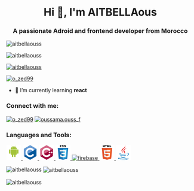 <h1 align="center">Hi 👋, I'm AITBELLAous</h1>
<h3 align="center">A passionate Adroid and frontend developer from Morocco</h3>

<p align="left"> <img src="https://komarev.com/ghpvc/?username=aitbellaouss&label=Profile%20views&color=0e75b6&style=flat" alt="aitbellaouss" /> </p>
<p align="left"> <img src="https://komarev.com/ghpvc/?username=aitbellaouss&label=Profile%20views&color=0e75b6&style=flat" alt="aitbellaouss" /> </p>

<p align="left"> <a href="https://github.com/ryo-ma/github-profile-trophy"><img src="https://github-profile-trophy.vercel.app/?username=aitbellaouss" alt="aitbellaouss" /></a> </p>

<p align="left"> <a href="https://twitter.com/o_zed99" target="blank"><img src="https://img.shields.io/twitter/follow/o_zed99?logo=twitter&style=for-the-badge" alt="o_zed99" /></a> </p>

- 🌱 I’m currently learning **react**

<h3 align="left">Connect with me:</h3>
<p align="left">
<a href="https://twitter.com/o_zed99" target="blank"><img align="center" src="https://raw.githubusercontent.com/rahuldkjain/github-profile-readme-generator/master/src/images/icons/Social/twitter.svg" alt="o_zed99" height="30" width="40" /></a>
<a href="https://instagram.com/oussama.ouss_f" target="blank"><img align="center" src="https://raw.githubusercontent.com/rahuldkjain/github-profile-readme-generator/master/src/images/icons/Social/instagram.svg" alt="oussama.ouss_f" height="30" width="40" /></a>
</p>

<h3 align="left">Languages and Tools:</h3>
<p align="left"> <a href="https://developer.android.com" target="_blank" rel="noreferrer"> <img src="https://raw.githubusercontent.com/devicons/devicon/master/icons/android/android-original-wordmark.svg" alt="android" width="40" height="40"/> </a> <a href="https://www.cprogramming.com/" target="_blank" rel="noreferrer"> <img src="https://raw.githubusercontent.com/devicons/devicon/master/icons/c/c-original.svg" alt="c" width="40" height="40"/> </a> <a href="https://www.w3schools.com/cpp/" target="_blank" rel="noreferrer"> <img src="https://raw.githubusercontent.com/devicons/devicon/master/icons/cplusplus/cplusplus-original.svg" alt="cplusplus" width="40" height="40"/> </a> <a href="https://www.w3schools.com/css/" target="_blank" rel="noreferrer"> <img src="https://raw.githubusercontent.com/devicons/devicon/master/icons/css3/css3-original-wordmark.svg" alt="css3" width="40" height="40"/> </a> <a href="https://firebase.google.com/" target="_blank" rel="noreferrer"> <img src="https://www.vectorlogo.zone/logos/firebase/firebase-icon.svg" alt="firebase" width="40" height="40"/> </a> <a href="https://www.w3.org/html/" target="_blank" rel="noreferrer"> <img src="https://raw.githubusercontent.com/devicons/devicon/master/icons/html5/html5-original-wordmark.svg" alt="html5" width="40" height="40"/> </a> <a href="https://www.java.com" target="_blank" rel="noreferrer"> <img src="https://raw.githubusercontent.com/devicons/devicon/master/icons/java/java-original.svg" alt="java" width="40" height="40"/> </a> </p>

<p><img align="left" src="https://github-readme-stats.vercel.app/api/top-langs?username=aitbellaouss&show_icons=true&locale=en&layout=compact" alt="aitbellaouss" /></p>

<p>&nbsp;<img align="center" src="https://github-readme-stats.vercel.app/api?username=aitbellaouss&show_icons=true&locale=en" alt="aitbellaouss" /></p>

<p><img align="center" src="https://github-readme-streak-stats.herokuapp.com/?user=aitbellaouss&" alt="aitbellaouss" /></p>
